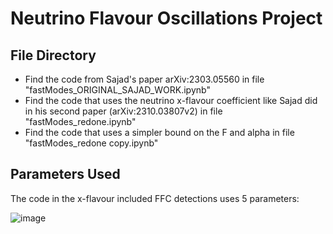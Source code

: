 # Neutrino Flavour Oscillations Project  
## File Directory
- Find the code from Sajad's paper arXiv:2303.05560 in file "fastModes_ORIGINAL_SAJAD_WORK.ipynb"  
- Find the code that uses the neutrino x-flavour coefficient like Sajad did in his second paper (arXiv:2310.03807v2) in file "fastModes_redone.ipynb"
- Find the code that uses a simpler bound on the F and alpha in file "fastModes_redone copy.ipynb"
## Parameters Used
The code in the x-flavour included FFC detections uses 5 parameters:  
<!--
$$ \alpha = \frac{I_0^{\bar{\nu_e}} - I_0^{\bar{\nu_x}}}  {I_0^{\nu_e} - I_0^{\nu_x}} $$ 
$$ F_{\nu_e} = \frac {I_1^{\nu_e}}  {I_o^{\nu_e}} $$  
$$ F_{\nu_x} = \frac {I_1^{\nu_x}}  {I_o^{\nu_x}} $$    
$$ F_{\bar{\nu_e}} = \frac {I_1^{\bar{\nu_e}}}  {I_o^{\bar{\nu_e}} $$  
$$ F_{\bar{\nu_x}} = \frac {I_1^{\bar{\nu_x}}}  {I_o^{\bar{\nu_x}} $$   

-->
![image](https://github.com/Srishti-Goel/Neutrino-Flavour-Oscillations-in-Supernovae/assets/43054441/c85a0471-4a81-4a7e-865c-0ac479b1366a)
